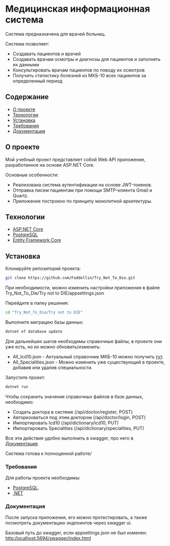 # Медицинская информационная система

Система предназначена для врачей больниц.

Система позволяет:
- Создавать пациентов и врачей
- Создавать врачам осмотры и диагнозы для пациентов и заполнять их данными
- Консультировать врачам пациентов по поводу их осмотров
- Получить статистику болезней из МКБ-10 всех пациентов за определенный период


## Содержание
- [О проекте](#о-проекте)
- [Технологии](#технологии)
- [Установка](#установка)
- [Требования](#требования)
- [Документация](#документация)

## О проекте

Мой учебный проект представляет собой Web API приложение, разработанное на основе ASP.NET Core.

Основные особенности:
- Реализована система аутентификации на основе JWT-токенов.
- Отправка писем пациентам при помощи SMTP-клиента Gmail и Quartz.
- Приложение построено по принципу монолитной архитектуры.



## Технологии
- [ASP.NET Core](https://learn.microsoft.com/)
- [PostgreSQL](https://www.postgresql.org/)
- [Entity Framework Core](https://learn.microsoft.com/ru-ru/ef/core/)

## Установка

Клонируйте репозиторий проекта:
```sh
git clone https://github.com/Faddellin/Try_Not_To_Die.git
```

При необходимости, можно изменить настройки приложения в файле Try_Not_To_Die/Try not to DIE/appsettings.json

Перейдите в папку решения:
```sh
cd "Try_Not_To_Die/Try not to DIE"
```

Выполните миграцию базы данных:
```sh
dotnet ef database update
```

Для дальнейших шагов необходимы справочные файлы, в проекте они уже есть, но их можно обновить/изменить:
- All_Icd10.json - Актуальный справочник МКБ-10 можно получить [тут](https://nsi.rosminzdrav.ru/dictionaries/1.2.643.5.1.13.13.11.1005/passport/latest).
- All_Specialities.json - Можно изменить уже существующий в проекте, добавив или удалив специальности.


Запустите проект:
```sh
dotnet run
```

Чтобы сохранить значения справочных файлов в базе данных, необходимо:
- Создать доктора в системе (/api/doctor/register, POST)
- Авторизоваться под этим доктором (/api/doctor/login, POST)
- Импортировать Icd10 (/api/dictionary/icd10, PUT)
- Импортировать Specialities (/api/dictionary/specialities, PUT)
  
Все эти действия удобно выполнить в swagger, про него в [Документация](#документация).


Система готова к полноценной работе/

### Требования
Для работы проекта необходимы:
 - [PostgreSQL](https://www.postgresql.org/download/).
 - [.NET](https://dotnet.microsoft.com/en-us/download)


### Документация
После запуска приложения, его можно протестировать, а также посмотреть документацию эндпоинтов через swagger ui.

Базовый путь до swagger, если appsettings.json не был изменен: [http:/localhost:5694/swagger/index.html](http:/localhost:5694/swagger/index.html)

